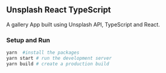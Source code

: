 ## Unsplash React TypeScript

A gallery App built using Unsplash API, TypeScript and React.


### Setup and Run

```sh
yarn  #install the packages
yarn start # run the development server
yarn build # create a production build
```


